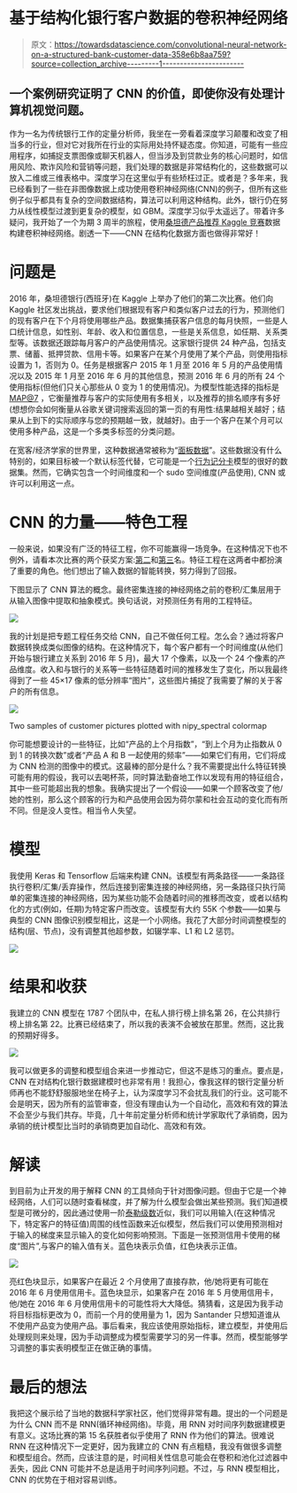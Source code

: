 # 基于结构化银行客户数据的卷积神经网络

> 原文：<https://towardsdatascience.com/convolutional-neural-network-on-a-structured-bank-customer-data-358e6b8aa759?source=collection_archive---------1----------------------->

## 一个案例研究证明了 CNN 的价值，即使你没有处理计算机视觉问题。

作为一名为传统银行工作的定量分析师，我坐在一旁看着深度学习颠覆和改变了相当多的行业，但对它对我所在行业的实际用处持怀疑态度。你知道，可能有一些应用程序，如捕捉支票图像或聊天机器人，但当涉及到贷款业务的核心问题时，如信用风险、欺诈风险和营销等问题，我们处理的数据是非常结构化的，这些数据可以放入二维或三维表格中。深度学习在这里似乎有些矫枉过正。或者是？多年来，我已经看到了一些在非图像数据上成功使用卷积神经网络(CNN)的例子，但所有这些例子似乎都具有复杂的空间数据结构，算法可以利用这种结构。此外，银行仍在努力从线性模型过渡到更复杂的模型，如 GBM。深度学习似乎太遥远了。带着许多疑问，我开始了一个为期 3 周半的旅程，使用[桑坦德产品推荐 Kaggle 竞赛](https://www.kaggle.com/c/santander-product-recommendation)数据构建卷积神经网络。剧透一下——CNN 在结构化数据方面也做得非常好！

# 问题是

2016 年，桑坦德银行(西班牙)在 Kaggle 上举办了他们的第二次比赛。他们向 Kaggle 社区发出挑战，要求他们根据现有客户和类似客户过去的行为，预测他们的现有客户在下个月将使用哪些产品。数据集捕获客户信息的每月快照，一些是人口统计信息，如性别、年龄、收入和位置信息，一些是关系信息，如任期、关系类型等。该数据还跟踪每月客户的产品使用情况。这家银行提供 24 种产品，包括支票、储蓄、抵押贷款、信用卡等。如果客户在某个月使用了某个产品，则使用指标设置为 1，否则为 0。任务是根据客户 2015 年 1 月至 2016 年 5 月的产品使用情况以及 2015 年 1 月至 2016 年 6 月的其他信息，预测 2016 年 6 月的所有 24 个使用指标(但他们只关心那些从 0 变为 1 的使用情况)。为模型性能选择的指标是 [MAP@7](https://medium.com/@pds.bangalore/mean-average-precision-abd77d0b9a7e) ，它衡量推荐与客户的实际使用有多相关，以及推荐的排名顺序有多好(想想你会如何衡量从谷歌关键词搜索返回的第一页的有用性:结果越相关越好；结果从上到下的实际顺序与您的预期越一致，就越好)。由于一个客户在某个月可以使用多种产品，这是一个多类多标签的分类问题。

在宽客/经济学家的世界里，这种数据通常被称为“[面板数据](https://en.wikipedia.org/wiki/Panel_data)”。这些数据没有什么特别的，如果目标被一个默认标签代替，它可能是一个[行为记分卡](https://www.creditcards.com/glossary/term-behavior-score.php)模型的很好的数据集。然而，它确实包含一个时间维度和一个 sudo 空间维度(产品使用), CNN 或许可以利用这一点。

# CNN 的力量——特色工程

一般来说，如果没有广泛的特征工程，你不可能赢得一场竞争。在这种情况下也不例外，请看本次比赛的两个获奖方案:[第二](http://blog.kaggle.com/2017/01/12/santander-product-recommendation-competition-2nd-place-winners-solution-write-up-tom-van-de-wiele/)和[第三](http://blog.kaggle.com/2017/02/22/santander-product-recommendation-competition-3rd-place-winners-interview-ryuji-sakata/)名。特征工程在这两者中都扮演了重要的角色。他们想出了输入数据的智能转换，努力得到了回报。

下图显示了 CNN 算法的概念。最终密集连接的神经网络之前的卷积/汇集层用于从输入图像中提取和抽象模式。换句话说，对预测任务有用的工程特征。

![](img/8fa83c805a3cd6ad6beee0b7635270cc.png)

我的计划是把专题工程任务交给 CNN，自己不做任何工程。怎么会？通过将客户数据转换成类似图像的结构。在这种情况下，每个客户都有一个时间维度(从他们开始与银行建立关系到 2016 年 5 月)，最大 17 个像素，以及一个 24 个像素的产品维度。收入和与银行的关系等一些特征随着时间的推移发生了变化，所以我最终得到了一些 45×17 像素的低分辨率“图片”，这些图片捕捉了我需要了解的关于客户的所有信息。

![](img/fc62c7723058a81ba1bb0db4eac6e8b5.png)

Two samples of customer pictures plotted with nipy_spectral colormap

你可能想要设计的一些特征，比如“产品的上个月指数”，“到上个月为止指数从 0 到 1 的转换次数”或者“产品 A 和 B 一起使用的频率”——如果它们有用，它们将成为 CNN 检测的图像中的模式。这最棒的部分是什么？我不需要提出什么特征转换可能有用的假设，我可以去喝杯茶，同时算法勤奋地工作以发现有用的特征组合，其中一些可能超出我的想象。我确实提出了一个假设——如果一个顾客改变了他/她的性别，那么这个顾客的行为和产品使用会因为荷尔蒙和社会互动的变化而有所不同。但是没人变性。相当令人失望。

# 模型

我使用 Keras 和 Tensorflow 后端来构建 CNN。该模型有两条路径——一条路径执行卷积/汇集/丢弃操作，然后连接到密集连接的神经网络，另一条路径只执行简单的密集连接的神经网络，因为某些功能不会随着时间的推移而改变，或者以结构化的方式(例如，任期)为特定客户而改变。该模型有大约 55K 个参数——如果与典型的 CNN 图像识别模型相比，这是一个小网络。我花了大部分时间调整模型的结构(层、节点)，没有调整其他超参数，如辍学率、L1 和 L2 惩罚。

![](img/e1ac050b8328367e35501c3d97aa6108.png)

# 结果和收获

我建立的 CNN 模型在 1787 个团队中，在私人排行榜上排名第 26，在公共排行榜上排名第 22。比赛已经结束了，所以我的表演不会被放在那里。然而，这比我的预期好得多。

![](img/b56b5d73ce7913e87872740f69316734.png)

我可以做更多的调整和模型组合来进一步推动它，但这不是练习的重点。要点是，CNN 在对结构化银行数据建模时也非常有用！我担心，像我这样的银行定量分析师再也不能舒舒服服地坐在椅子上，认为深度学习不会扰乱我们的行业。这可能不会是明天，因为所有的监管审查，但没有理由认为一个自动化，高效和有效的算法不会至少与我们共存。毕竟，几十年前定量分析师和统计学家取代了承销商，因为承销的统计模型比当时的承销商更加自动化、高效和有效。

# 解读

到目前为止开发的用于解释 CNN 的工具倾向于针对图像问题。但由于它是一个神经网络，人们可以随时查看梯度，并了解为什么模型会做出某些预测。我们知道模型是可微分的，因此通过使用一阶[泰勒级数](https://en.wikipedia.org/wiki/Taylor_series)近似，我们可以用输入(在这种情况下，特定客户的特征值)周围的线性函数来近似模型，然后我们可以使用预测相对于输入的梯度来显示输入的变化如何影响预测。下面是一张预测信用卡使用的梯度“图片”,与客户的输入值有关。蓝色块表示负值，红色块表示正值。

![](img/30196a7e3b564bd16104d4ec3f904f13.png)

亮红色块显示，如果客户在最近 2 个月使用了直接存款，他/她将更有可能在 2016 年 6 月使用信用卡。蓝色块显示，如果客户在 2016 年 5 月使用信用卡，他/她在 2016 年 6 月使用信用卡的可能性将大大降低。猜猜看，这是因为我手动将目标指标更改为 0，而前一个月的使用量为 1，因为 Santander 只想知道谁从不使用产品变为使用产品。事后看来，我应该使用原始指标，建立模型，并使用后处理规则来处理，因为手动调整成为模型需要学习的另一件事。然而，模型能够学习调整的事实表明模型正在做正确的事情。

# 最后的想法

我把这个展示给了当地的数据科学家社区，他们觉得非常有趣。提出的一个问题是为什么 CNN 而不是 RNN(循环神经网络)。毕竟，用 RNN 对时间序列数据建模更有意义。这场比赛的第 15 名获胜者似乎使用了 RNN 作为他们的算法。很难说 RNN 在这种情况下一定更好，因为我建立的 CNN 有点粗糙，我没有做很多调整和模型组合。然而，应该注意的是，时间相关性信息可能会在卷积和池化过滤器中丢失，因此 CNN 可能并不总是适用于时间序列问题。不过，与 RNN 模型相比，CNN 的优势在于相对容易训练。